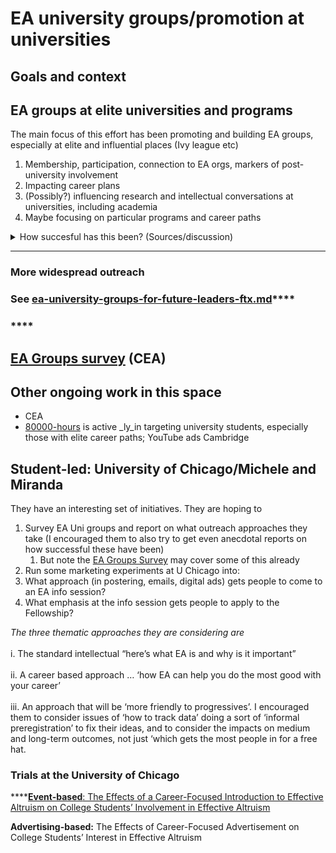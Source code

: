 # EA university groups/promotion at universities

## Goals and context

## **EA groups at elite universities and programs**

The main focus of this effort has been promoting and building EA groups, especially at  elite and influential places (Ivy league etc)

1. Membership, participation, connection to EA orgs, markers of post-university involvement
2. Impacting career plans
3. (Possibly?) influencing research and intellectual conversations at universities, including academia
4. Maybe focusing on particular programs and career paths

<details>

<summary>How succesful has this been? (Sources/discussion)</summary>

See:&#x20;

* EA Groups survey
* Rethink Priorities (ongoing?) survey on awareness of EA at universities
* EA Survey on '[How people got involved with EA'](https://forum.effectivealtruism.org/posts/tzFcqGmCA6ePeD5wm/ea-survey-2020-how-people-get-involved-in-ea)****

</details>

****

### **More widespread outreach**

### **See** [ea-university-groups-for-future-leaders-ftx.md](ea-university-groups-for-future-leaders-ftx.md "mention")****

### ****





## &#x20;[EA Groups survey](https://forum.effectivealtruism.org/posts/Q4aF9T5PuBM2akxp6/ea-groups-survey-2020) (CEA)



## Other ongoing work in this space

* CEA
* [80000-hours](80000-hours/ "mention")  is active _ly_in targeting university students, especially those with elite career paths; YouTube ads Cambridge



## Student-led: University of Chicago/Michele and Miranda

They have an interesting set of initiatives. They are hoping to

1. Survey EA Uni groups and report on what outreach approaches they take (I encouraged them to also try to get even anecdotal reports on how successful these have been)
   1. But note the [EA Groups Survey](ea-university-groups.md#undefined) may cover some of this already
2. Run some marketing experiments at U Chicago into:
3. What approach (in postering, emails, digital ads) gets people to come to an EA info session?
4. What emphasis at the info session gets people to apply to the Fellowship?

_The three thematic approaches they are considering are_\
\
i. The standard intellectual “here’s what EA is and why is it important”\
\
ii. A career based approach … ‘how EA can help you do the most good with your career’\
\
iii. An approach that will be ‘more friendly to progressives’. I encouraged them to consider issues of ‘how to track data’ doing a sort of ‘informal preregistration’ to fix their ideas, and to consider the impacts on medium and long-term outcomes, not just ‘which gets the most people in for a free hat.



### Trials at the University of Chicago

****[**Event-based**: The Effects of a Career-Focused Introduction to Effective Altruism on College Students’ Involvement in Effective Altruism](https://docs.google.com/document/d/1ybvPBOBj6Bw\_LfmnlB9Ac4nN9ssuRSiaZmyd66IeK2s/edit?usp=sharing)

**Advertising-based:** The Effects of  Career-Focused Advertisement on College Students’ Interest in Effective Altruism





